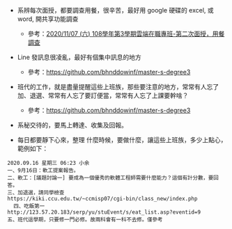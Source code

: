 
- 系辨每次面授，都要調查用餐，很辛苦，最好用 google 硬碟的 excel, 或 word, 開共享功能調查

  - 參考：[2020/11/07 (六) 108學年第3學期雲端在職專班-第二次面授，用餐調查](http://123.57.20.183/serp/yu/stuEvent/s/eat_list.asp?eventid=9)

- Line 發訊息很凌亂，最好有個集中訊息的地方
  - 參考：https://github.com/bhnddowinf/master-s-degree3

- 班代的工作，就是盡量提醒這些上班族，那些要注意的地方，常常有人忘了加、退選、常常有人忘了要訂便當，常常有人忘了上課要幹啥？
  - 參考：https://github.com/bhnddowinf/master-s-degree3

- 系秘交待的，要馬上轉達、收集及回報。

- 每日都要靜下心來，整理 什麼時候，要做什麼，讓這些上班族，多少上點心，範例如下：

```
2020.09.16 星期三 06:23 小余 
一、9月16日：軟工提案報告。
二、軟工：[議題討論一] 要成為一個優秀的軟體工程師需要什麼能力？這個有計分數，要回答。
三、加退選，請同學檢查
https://kiki.ccu.edu.tw/~ccmisp07/cgi-bin/class_new/index.php
  四、吃飯第一
http://123.57.20.183/serp/yu/stuEvent/s/eat_list.asp?eventid=9
五、班代這學期，只要修一門必修。故兩科會有一科不去修。僅參考
```
